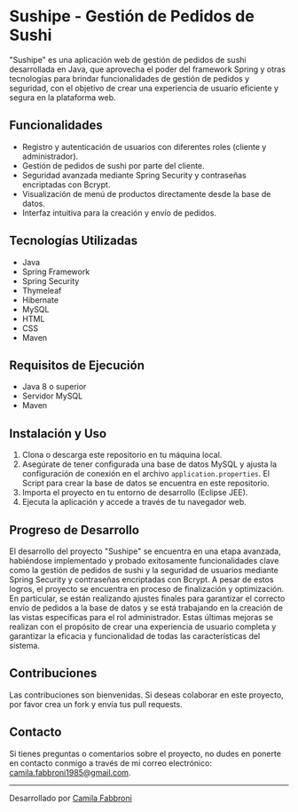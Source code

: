 # Sushipe - Gestión de Pedidos de Sushi

"Sushipe" es una aplicación web de gestión de pedidos de sushi desarrollada en Java, que aprovecha el poder del framework Spring y otras tecnologías para brindar
funcionalidades de gestión de pedidos y seguridad, con el objetivo de crear una experiencia de usuario eficiente y segura en la plataforma web.

## Funcionalidades

- Registro y autenticación de usuarios con diferentes roles (cliente y administrador).
- Gestión de pedidos de sushi por parte del cliente.
- Seguridad avanzada mediante Spring Security y contraseñas encriptadas con Bcrypt.
- Visualización de menú de productos directamente desde la base de datos.
- Interfaz intuitiva para la creación y envío de pedidos.

## Tecnologías Utilizadas

- Java
- Spring Framework
- Spring Security
- Thymeleaf
- Hibernate
- MySQL
- HTML
- CSS
- Maven

## Requisitos de Ejecución

- Java 8 o superior
- Servidor MySQL
- Maven

## Instalación y Uso

1. Clona o descarga este repositorio en tu máquina local.
2. Asegúrate de tener configurada una base de datos MySQL y ajusta la configuración de conexión en el archivo `application.properties`. El Script para crear la base de datos se encuentra en este repositorio.
4. Importa el proyecto en tu entorno de desarrollo (Eclipse JEE).
5. Ejecuta la aplicación y accede a través de tu navegador web.

## Progreso de Desarrollo

El desarrollo del proyecto "Sushipe" se encuentra en una etapa avanzada, habiéndose implementado y probado exitosamente funcionalidades clave como la gestión
de pedidos de sushi y la seguridad de usuarios mediante Spring Security y contraseñas encriptadas con Bcrypt. A pesar de estos logros, el proyecto se encuentra en proceso de finalización y optimización. En particular, se están realizando ajustes finales para garantizar el correcto envío de pedidos a la base de datos y se está trabajando en la creación de las vistas específicas para el rol administrador. Estas últimas mejoras se realizan con el propósito de crear una experiencia de usuario completa y garantizar la eficacia y funcionalidad de todas las características del sistema.

## Contribuciones

Las contribuciones son bienvenidas. Si deseas colaborar en este proyecto, por favor crea un fork y envía tus pull requests.

## Contacto

Si tienes preguntas o comentarios sobre el proyecto, no dudes en ponerte en contacto conmigo a través de mi correo electrónico: camila.fabbroni1985@gmail.com.


---
Desarrollado por [Camila Fabbroni](https://github.com/CamilaF1985)
